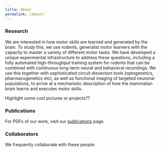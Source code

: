```yaml
---
title: About
permalink: /about/
---
```


### Research
We are interested in how motor skills are learned and generated by the brain. To study this, we use rodents, generalist motor learners with the capacity to master a variety of different motor tasks. We have developed a unique experimental infrastructure to address these questions, including a fully automated high-throughput training system for rodents that can be combined with continuous long-term neural and behavioral recordings. We use this together with sophisticated circuit dissection tools (optogenetics, pharmacogenetics etc), as well as functional imaging of targeted neuronal populations, to arrive at a mechanistic description of how the mammalian brain learns and executes motor skills.

Highlight some cool pictures or projects??


### Publications

For PDFs of our work, visit our [publications](/publications.html) page.


### Collaborators

We frequently collaborate with these people:
